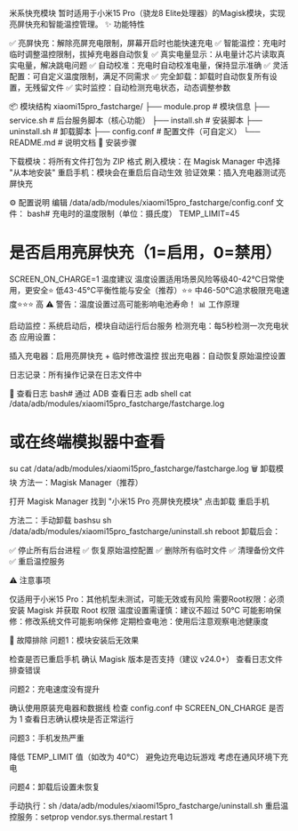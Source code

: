 米系快充模块
暂时适用于小米15 Pro（骁龙8 Elite处理器）的Magisk模块，实现亮屏快充和智能温控管理。
✨ 功能特性

✅ 亮屏快充：解除亮屏充电限制，屏幕开启时也能快速充电
✅ 智能温控：充电时临时调整温控限制，拔掉充电器自动恢复
✅ 真实电量显示：从电量计芯片读取真实电量，解决跳电问题
✅ 自动校准：充电时自动校准电量，保持显示准确
✅ 灵活配置：可自定义温度限制，满足不同需求
✅ 完全卸载：卸载时自动恢复所有设置，无残留文件
✅ 实时监控：自动检测充电状态，动态调整参数

📦 模块结构
xiaomi15pro_fastcharge/
├── module.prop          # 模块信息
├── service.sh           # 后台服务脚本（核心功能）
├── install.sh           # 安装脚本
├── uninstall.sh         # 卸载脚本
├── config.conf          # 配置文件（可自定义）
└── README.md            # 说明文档
🚀 安装步骤

下载模块：将所有文件打包为 ZIP 格式
刷入模块：在 Magisk Manager 中选择 "从本地安装"
重启手机：模块会在重启后自动生效
验证效果：插入充电器测试亮屏快充

⚙️ 配置说明
编辑 /data/adb/modules/xiaomi15pro_fastcharge/config.conf 文件：
bash# 充电时的温度限制（单位：摄氏度）
TEMP_LIMIT=45

# 是否启用亮屏快充（1=启用，0=禁用）
SCREEN_ON_CHARGE=1
温度建议
温度设置适用场景风险等级40-42°C日常使用，更安全⭐ 低43-45°C平衡性能与安全（推荐）⭐⭐ 中46-50°C追求极限充电速度⭐⭐⭐ 高
⚠️ 警告：温度设置过高可能影响电池寿命！
📊 工作原理

启动监控：系统启动后，模块自动运行后台服务
检测充电：每5秒检测一次充电状态
应用设置：

插入充电器：启用亮屏快充 + 临时修改温控
拔出充电器：自动恢复原始温控设置


日志记录：所有操作记录在日志文件中

📝 查看日志
bash# 通过 ADB 查看日志
adb shell cat /data/adb/modules/xiaomi15pro_fastcharge/fastcharge.log

# 或在终端模拟器中查看
su
cat /data/adb/modules/xiaomi15pro_fastcharge/fastcharge.log
🗑️ 卸载模块
方法一：Magisk Manager（推荐）

打开 Magisk Manager
找到 "小米15 Pro 亮屏快充模块"
点击卸载
重启手机

方法二：手动卸载
bashsu
sh /data/adb/modules/xiaomi15pro_fastcharge/uninstall.sh
reboot
卸载后会：

✅ 停止所有后台进程
✅ 恢复原始温控配置
✅ 删除所有临时文件
✅ 清理备份文件
✅ 重启温控服务

⚠️ 注意事项

仅适用于小米15 Pro：其他机型未测试，可能无效或有风险
需要Root权限：必须安装 Magisk 并获取 Root 权限
温度设置需谨慎：建议不超过 50°C
可能影响保修：修改系统文件可能影响保修
定期检查电池：使用后注意观察电池健康度

🔧 故障排除
问题1：模块安装后无效果

检查是否已重启手机
确认 Magisk 版本是否支持（建议 v24.0+）
查看日志文件排查错误

问题2：充电速度没有提升

确认使用原装充电器和数据线
检查 config.conf 中 SCREEN_ON_CHARGE 是否为 1
查看日志确认模块是否正常运行

问题3：手机发热严重

降低 TEMP_LIMIT 值（如改为 40°C）
避免边充电边玩游戏
考虑在通风环境下充电

问题4：卸载后设置未恢复

手动执行：sh /data/adb/modules/xiaomi15pro_fastcharge/uninstall.sh
重启温控服务：setprop vendor.sys.thermal.restart 1
